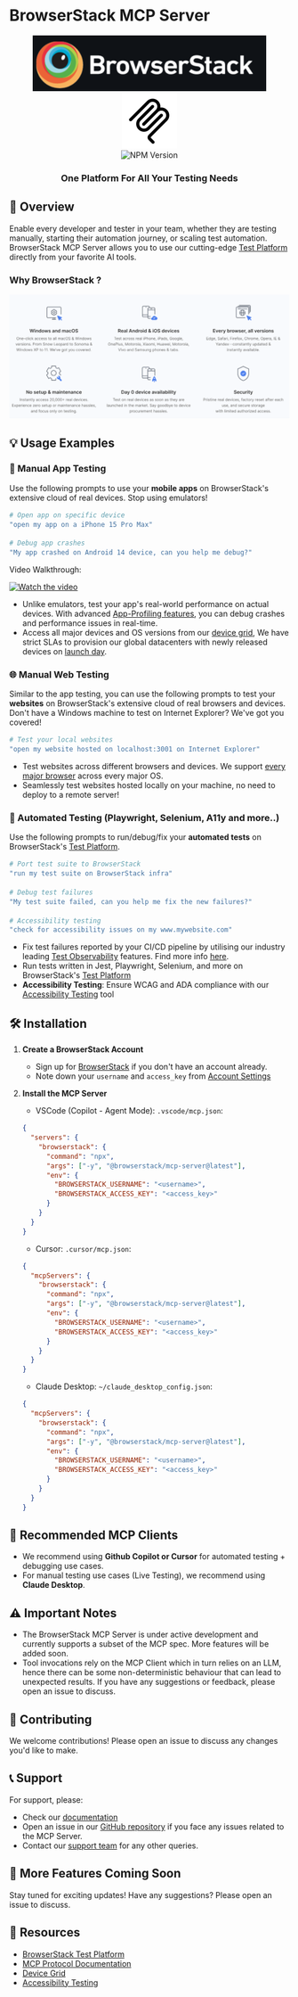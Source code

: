 # BrowserStack MCP Server

<div align="center">
<img src="assets/browserstack-logo.png" alt="BrowserStack Logo" height="100"> <img src="assets/mcp-logo.png" alt="MCP Server Logo" width="100">
</div>

<div align="center">
<img src="https://img.shields.io/npm/v/%40browserstack%2Fmcp-server" alt="NPM Version">
</div>


<h3 align="center">One Platform For All Your Testing Needs</h4>

## 📖 Overview
Enable every developer and tester in your team, whether they are testing manually, starting their automation journey, or scaling test automation.
BrowserStack MCP Server allows you to use our cutting-edge [Test Platform](https://www.browserstack.com/test-platform) directly from your favorite AI tools.

### Why BrowserStack ?

<p align="center">
  <img src="assets/overview.png" alt="overview">
</p>

## 💡 Usage Examples

### 📱 Manual App Testing

Use the following prompts to use your **mobile apps** on BrowserStack's extensive cloud of real devices. Stop using emulators!

```bash
# Open app on specific device
"open my app on a iPhone 15 Pro Max"

# Debug app crashes
"My app crashed on Android 14 device, can you help me debug?"
```

Video Walkthrough:

[![Watch the video](https://img.youtube.com/vi/vy1sx0J7sTk/0.jpg)](https://www.youtube.com/watch?v=vy1sx0J7sTk)

- Unlike emulators, test your app's real-world performance on actual devices. With advanced [App-Profiling features](https://www.browserstack.com/docs/app-live/app-performance-testing), you can debug crashes and performance issues in real-time.
- Access all major devices and OS versions from our [device grid](https://www.browserstack.com/list-of-browsers-and-platforms/app_live), We have strict SLAs to provision our global datacenters with newly released devices on [launch day](https://www.browserstack.com/blog/browserstack-launches-iphone-15-on-day-0-behind-the-scenes/).

### 🌐 Manual Web Testing

Similar to the app testing, you can use the following prompts to test your **websites** on BrowserStack's extensive cloud of real browsers and devices. Don't have a Windows machine to test on Internet Explorer? We've got you covered!

```bash
# Test your local websites
"open my website hosted on localhost:3001 on Internet Explorer"
```

- Test websites across different browsers and devices. We support [every major browser](https://www.browserstack.com/list-of-browsers-and-platforms/live) across every major OS.
- Seamlessly test websites hosted locally on your machine, no need to deploy to a remote server!

### 🧪 Automated Testing (Playwright, Selenium, A11y and more..)

Use the following prompts to run/debug/fix your **automated tests** on BrowserStack's [Test Platform](https://www.browserstack.com/test-platform).

```bash
# Port test suite to BrowserStack
"run my test suite on BrowserStack infra"

# Debug test failures
"My test suite failed, can you help me fix the new failures?"

# Accessibility testing
"check for accessibility issues on my www.mywebsite.com"
```

- Fix test failures reported by your CI/CD pipeline by utilising our industry leading [Test Observability](https://www.browserstack.com/docs/test-observability) features. Find more info [here](https://www.browserstack.com/docs/test-observability/features/smart-tags).
- Run tests written in Jest, Playwright, Selenium, and more on BrowserStack's [Test Platform](https://www.browserstack.com/test-platform)
- **Accessibility Testing**: Ensure WCAG and ADA compliance with our [Accessibility Testing](https://www.browserstack.com/accessibility-testing) tool

## 🛠️ Installation

1. **Create a BrowserStack Account**

   - Sign up for [BrowserStack](https://www.browserstack.com/signup) if you don't have an account already.
   - Note down your `username` and `access_key` from [Account Settings](https://www.browserstack.com/accounts/profile/details)

2. **Install the MCP Server**
   - VSCode (Copilot - Agent Mode): `.vscode/mcp.json`:
   ```json
   {
     "servers": {
       "browserstack": {
         "command": "npx",
         "args": ["-y", "@browserstack/mcp-server@latest"],
         "env": {
           "BROWSERSTACK_USERNAME": "<username>",
           "BROWSERSTACK_ACCESS_KEY": "<access_key>"
         }
       }
     }
   }
   ```
   - Cursor: `.cursor/mcp.json`:
   ```json
   {
     "mcpServers": {
       "browserstack": {
         "command": "npx",
         "args": ["-y", "@browserstack/mcp-server@latest"],
         "env": {
           "BROWSERSTACK_USERNAME": "<username>",
           "BROWSERSTACK_ACCESS_KEY": "<access_key>"
         }
       }
     }
   }
   ```
   - Claude Desktop: `~/claude_desktop_config.json`:
   ```json
   {
     "mcpServers": {
       "browserstack": {
         "command": "npx",
         "args": ["-y", "@browserstack/mcp-server@latest"],
         "env": {
           "BROWSERSTACK_USERNAME": "<username>",
           "BROWSERSTACK_ACCESS_KEY": "<access_key>"
         }
       }
     }
   }
   ```


## 🤝 Recommended MCP Clients

- We recommend using **Github Copilot or Cursor** for automated testing + debugging use cases.
- For manual testing use cases (Live Testing), we recommend using **Claude Desktop**.

## ⚠️ Important Notes

- The BrowserStack MCP Server is under active development and currently supports a subset of the MCP spec. More features will be added soon.
- Tool invocations rely on the MCP Client which in turn relies on an LLM, hence there can be some non-deterministic behaviour that can lead to unexpected results. If you have any suggestions or feedback, please open an issue to discuss.

## 📝 Contributing

We welcome contributions! Please open an issue to discuss any changes you'd like to make.

## 📞 Support

For support, please:

- Check our [documentation](https://www.browserstack.com/docs)
- Open an issue in our [GitHub repository](https://github.com/browserstack/mcp-server) if you face any issues related to the MCP Server.
- Contact our [support team](https://www.browserstack.com/contact) for any other queries.

## 🚀 More Features Coming Soon

Stay tuned for exciting updates! Have any suggestions? Please open an issue to discuss.


## 🔗 Resources

- [BrowserStack Test Platform](https://www.browserstack.com/test-platform)
- [MCP Protocol Documentation](https://modelcontextprotocol.io)
- [Device Grid](https://www.browserstack.com/list-of-browsers-and-platforms/app_live)
- [Accessibility Testing](https://www.browserstack.com/accessibility-testing)
